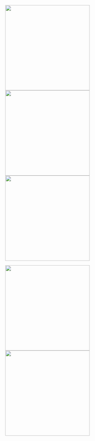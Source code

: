 <p float="left">
  <img src="https://github.com/eoshtanko/SecondCourseFinalTask/blob/80166338a5e3450523682bd65ecd60885eb81045/illustrations/image1.png" width="270" />
  <img src="https://github.com/eoshtanko/SecondCourseFinalTask/blob/80166338a5e3450523682bd65ecd60885eb81045/illustrations/image2.png" width="270" /> 
  <img src="https://github.com/eoshtanko/SecondCourseFinalTask/blob/80166338a5e3450523682bd65ecd60885eb81045/illustrations/image3.png" width="270" />
</p>

<p float="left">
  <img src="https://github.com/eoshtanko/SecondCourseFinalTask/blob/80166338a5e3450523682bd65ecd60885eb81045/illustrations/image6.png" width="270" />
  <img src="https://github.com/eoshtanko/SecondCourseFinalTask/blob/80166338a5e3450523682bd65ecd60885eb81045/illustrations/image7.png" width="270" />
</p>
